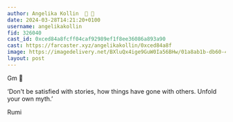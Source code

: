 ```yaml
---
author: Angelika Kollin  🎩 🔵
date: 2024-03-28T14:21:20+0100
username: angelikakollin
fid: 326040
cast_id: 0xced84a8fcff04caf92989ef1f8ee36086a893a90
cast: https://farcaster.xyz/angelikakollin/0xced84a8f
image: https://imagedelivery.net/BXluQx4ige9GuW0Ia56BHw/01a8ab1b-db60-4e58-7353-e5a764d38200/original
layout: post
---
```


Gm 🤍

‘Don't be satisfied with stories, how things have gone with others. Unfold your own myth.’

Rumi

<img src='https://imagedelivery.net/BXluQx4ige9GuW0Ia56BHw/01a8ab1b-db60-4e58-7353-e5a764d38200/original' alt='' referrerpolicy='no-referrer'/>
<img src='https://imagedelivery.net/BXluQx4ige9GuW0Ia56BHw/798b4828-2b70-4922-ec47-c68d21e62e00/original' alt='' referrerpolicy='no-referrer'/>
